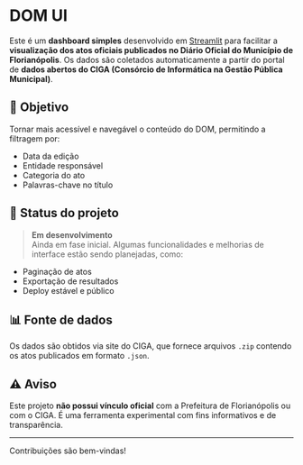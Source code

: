 # DOM UI

Este é um **dashboard simples** desenvolvido em [Streamlit](https://streamlit.io/) para facilitar a **visualização dos atos oficiais publicados no Diário Oficial do Município de Florianópolis**. Os dados são coletados automaticamente a partir do portal de **dados abertos do CIGA (Consórcio de Informática na Gestão Pública Municipal)**.

## 🔎 Objetivo

Tornar mais acessível e navegável o conteúdo do DOM, permitindo a filtragem por:

- Data da edição
- Entidade responsável
- Categoria do ato
- Palavras-chave no título

## 🚧 Status do projeto

> **Em desenvolvimento**  
Ainda em fase inicial. Algumas funcionalidades e melhorias de interface estão sendo planejadas, como:

- Paginação de atos
- Exportação de resultados
- Deploy estável e público

## 📊 Fonte de dados

Os dados são obtidos via site do CIGA, que fornece arquivos `.zip` contendo os atos publicados em formato `.json`.


## ⚠️ Aviso

Este projeto **não possui vínculo oficial** com a Prefeitura de Florianópolis ou com o CIGA. É uma ferramenta experimental com fins informativos e de transparência.

---

Contribuições são bem-vindas! 
